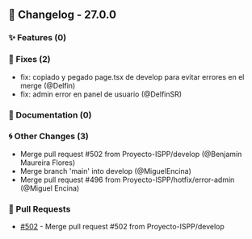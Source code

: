 ## 🚀 Changelog - 27.0.0

### ✨ Features (0)

### 🐛 Fixes (2)
- fix: copiado y pegado page.tsx de develop para evitar errores en el merge (@Delfin)
- fix: admin error en panel de usuario (@DelfinSR)
### 📖 Documentation (0)

### 🌀 Other Changes (3)
- Merge pull request #502 from Proyecto-ISPP/develop (@Benjamín Maureira Flores)
- Merge branch 'main' into develop (@MiguelEncina)
- Merge pull request #496 from Proyecto-ISPP/hotfix/error-admin (@Miguel Encina)
### 🔗 Pull Requests
- [#502](https://github.com/Proyecto-ISPP/FISIOFIND/pull/502) - Merge pull request #502 from Proyecto-ISPP/develop
